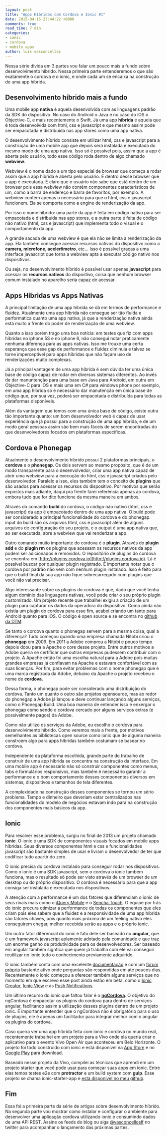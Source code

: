 ```yaml
---
layout: post
title: "Apps Híbridas com Cordova e Ionic #1"
date: 2015-04-15 23:44:22 +0000
comments: true
read_time: 7 min
categories:
- ionic
- cordova
- mobile apps
author: luis.vasconcellos
---
```


Nessa série divida em 3 partes vou falar um pouco mais a fundo sobre desenvolvimento híbrido. Nessa primeira parte entenderemos o que são exatamente o cordova e o ionic, e onde cada um se encaixa na construção de uma app híbrida.

<!-- more -->

## Desenvolvimento híbrido mais a fundo ##

Uma mobile app **nativa** é aquela desenvolvida com as linguagens padrão da SDK do dispositivo. No caso do Android o Java e no caso do iOS o Objective-C, e mais recentemente o Swift. Já uma app **híbrida** é aquela que é toda desenvolvida com html, css e javascript e que mesmo assim pode ser empacotada e distribuída nas app stores como uma app nativa.

O desenvolvimento híbrido consiste em utilizar html, css e javascript para a construção de uma mobile app que depois será instalada e executada do mesmo modo de uma app nativa. Isso só é possível pois, assim que a app é aberta pelo usuário, todo esse código roda dentro de algo chamado **webview**.

Webview é o nome dado a um tipo especial de browser que começa a rodar assim que a app híbrida é aberta pelo usuário. É dentro desse browser que a app é executada. É claro que o usuário não sabe que está dentro de um browser pois essa webview não contém componentes característicos de um, como a barra de endereço e barra de favoritos, por exemplo. A webview contém apenas o necessário para que o html, css e javascript funcionem. Ela se comporta como a engine de renderização da app.

Por isso o nome híbrido: uma parte da app é feita em código nativo para ser empacotada e distribuída nas app stores, e a outra parte é feita de código não nativo (html, css e javascript) que implementa todo o visual e o comportamento da app.

A grande sacada de uma webview é que ela não se limita à renderização da app. Ela também consegue acessar recursos nativos do dispositivo como a **camera, microfone, acelerômetro**, etc... Isso é possível graças a uma interface javascript que torna a webview apta a executar código nativo nos dispositivos.

 Ou seja, no desenvolvimento híbrido é possível usar apenas **javascript** para acessar os **recursos nativos** do dispostivo, coisa que nenhum browser comum instalado no aparelho seria capaz de acessar.

## Apps Híbridas vs Apps Nativas ##

A principal limitação de uma app híbrida se dá em termos de performance e fluidez. Atualmente uma app híbrida não consegue ser tão fluída e performática quanto uma app nativa, já que a renderização nativa ainda está muito a frente do poder de renderização de uma webview.

Quanto a isso porém trago uma boa notícia: em testes que fiz com apps híbridas no iphone 5S e no iphone 6, não consegui notar praticamente nenhuma diferença para as apps nativas. Isso me trouxe uma certa esperança que esse gap de performance e fluidez diminuia e talvez se torne imperceptível para apps híbridas que não façam uso de renderizações muito complexas.

Já a principal vantagem de uma app híbrida é sem dúvida ter uma única base de código capaz de rodar em diversos sistemas diferentes. Ao invés de dar manuntenção para uma base em Java para Android, em outra em Objective-C para iOS e mais uma em C# para windows phone por exemplo, em uma app híbrida só é necessário dar manutenção em única base de código que, por sua vez, poderá ser empacotada e distribuída para todas as plataformas disponíveis.

Além da vantagem que temos com uma única base de código, existe outra tão importante quanto: um bom desenvolvedor web é capaz de usar experiência que já possui para a construção de uma app híbrida, e de um modo geral pessoas assim são bem mais fáceis de serem encontradas do que desenvolvedores focados em plataformas específicas.

## Cordova e Phonegap ##

Atualmente o desenvolvimento híbrido possui 2 plataformas principais, o **cordova** e o **phonegap**. Os dois servem ao mesmo propósito, que é de um modo transparente para o desenvolvedor, criar uma app nativa capaz de abrir uma webview para a execução do html, css e javascript criados pelo desenvolvedor. Paralelo a isso, eles também tem o conceito de **plugins** que são usados para acessar os recursos do dispositivo. Por motivos que serão expostos mais adiante, daqui pra frente farei referência apenas ao cordova, embora tudo que for dito funcione da mesma maneira em ambos.

Através do comando **build** do cordova, o código não nativo (html, css e javascript) da app é empacotado dentro de uma app nativa. O build pode ser considerado a principal funcionalidade do cordova e do phonegap. input do build são os arquivos html, css e javascript além de alguns arquivos de configuração do seu projeto, e o output é uma app nativa que, ao ser executada, abre a webview que vai renderizar a app.

Outro comando muito importante do cordova é o **plugin**. Através do **plugin add** e do **plugin rm** os plugins que acessam os recursos nativos da app podem ser adicionados e removidos. O repositório de plugins do cordova se encontra em [http://plugins.cordova.io](http://plugins.cordova.io). Lá é possível buscar por qualquer plugin registrado. É importante notar que o cordova por padrão não vem com nenhum plugin instalado. Isso é feito para que o build final da sua app não fique sobrecarregado com plugins que você não vai precisar.

Algo interessante sobre os plugins do cordova é que, dado que você tenha algum domínio das linguagens nativas, você pode criar o seu próprio plugin customizado. Um projeto recente que trabalhei exigiu a criação de um plugin para capturar os dados da operadora do dispositivo. Como ainda não existia um plugin do cordova para esse fim, acabei criando um tanto para Android quanto para iOS. O código é open source e se encontra no [github da DTM](http://github.com/dtmtec/cordova-plugin-carrier).

Se tanto o cordova quanto o phonegap servem para a mesma coisa, qual a diferença? Tudo começou quando uma empresa chamada Nitobi criou o **phonegap** em 2009. Em 2011 a Adobe comprou a Nitobi e pouco tempo depois doou para a Apache o core desse projeto. Entre outros motivos a Adobe queria se certificar que outras empresas pudessem contribuir com o projeto. A Apache então foi uma escolha natural para a Adobe pois muitas grandes empresas já confiavam na Apache e estavam confortável com as suas licenças. Por fim, para evitar problemas com o nome phonegap que é uma marca registrada da Adobe, debaixo da Apache o projeto recebeu o nome de **cordova**.

Dessa forma, o phonegap pode ser considerado uma distribuição do cordova. Tanto um quanto o outro são projetos opensource, mas ao redor do phonegap a Adobe já lançou e deve continuar lançando alguns serviços, como o Phonegap Build. Uma boa maneira de entender isso é enxergar o phonegap como sendo o cordova cercado por alguns serviços extras (e possivelmente pagos) da Adobe.

Como não utilizo os serviços da Adobe, eu escolho o cordova para desenvolvimento híbrido. Como veremos mais a frente, por motivos semelhantes as bibliotecas open source como ionic que de alguma maneira constroem algo para apps híbridas também costumam se basear no cordova.

Independente da plataforma escolhida, grande parte do trabalho de construir de uma app híbrida se concentra na construção da interface. Em uma mobile app é necessário não só construir componentes como menus, tabs e formulários responsivos, mas também é necessário garantir a performance e o bom comportamento desses componentes diversos em sistemas, dispositivos e tamanhos de tela diferentes.

A complexidade na construção desses componentes se tornou um sério problema. Tempo e dinheiro que deveriam estar centralizados nas funcionalidades do modelo de negócios estavam indo para na construção dos componentes mais básicos da app.

## Ionic ##

Para resolver esse problema, surgiu no final de 2013 um projeto chamado **ionic**. O ionic é uma SDK de componentes visuais focados em mobile apps híbridas. Seus diversos componentes html e css e funcionalidades javascript são bastante simples de usar e livram o desenvolvedor de ter que codificar tudo apartir do zero.

O ionic precisa do cordova instalado para conseguir rodar nos dispositivos. Como o ionic é uma SDK javascript, sem o cordova o ionic também funciona, mas o resultado só pode ser visto através de um browser de um desktop ou do próprio dispositivo. O cordova é necessário para que a app consiga ser instalada e executada nos dispositivos.

A atenção com a performance é um dos fatores que diferenciam o ionic de seus rivais mais como o [jQuery Mobile](https://jquerymobile.com/) e o [Sencha Touch](https://www.sencha.com/products/touch/). O equipe por trás do ionic procura otimizar a performance de todas os componentes que eles criam pois eles sabem que a fluidez e a responsividade de uma app híbrida são fatores chaves, pois quanto mais próximo de um feeling nativo eles conseguirem chegar, melhor recebida serão as apps e o próprio ionic.

Um outro fator diferencial do ionic é fato dele ser baseado no **angular**, que é um framework javascript aplamente adotado pela comunidade e que traz um enorme ganho de produtividade para os desenvolvedores. Ser baseado em angular também signfica que quem já trabalha com ele vai conseguir reutilizar no ionic todo o conhecimento previamente adquirido.

O ionic também conta com uma excelente [documentação](http://www.ionicframework.com/docs) e com um [fórum próprio](http://www.ionicframework.com/docs) bastante ativo onde perguntas são respondidas em até poucos dias. Recentemente o ionic começou a oferecer também alguns serviços que no momento em que escrevo esse post ainda estão em beta, como o [Ionic Creator](http://creator.ionic.io/), [Ionic View](http://view.ionic.io/) e as [Push Notifications](https://apps.ionic.io/landing/push).

Um último recurso do ionic que faltou falar é o **[ngCordova](http://www.ngcordova.com)**. O objetivo do ngCordova é empacotar os plugins do cordova para dentro de serviços angular, facilitando assim a utilização desses plugins dentro de um projeto ionic. É importante entender que o ngCordova não é obrigatório para o uso de plugins, ele é apenas um facilitador para integrar melhor com o angular os plugins do cordova.

Caso queira ver uma app híbrida feita com ionic e cordova no mundo real, recentemente trabalhei em um projeto para a Vivo onde ela queria criar o aplicativo para o evento Vivo Open Air que aconteceu em Belo Horizonte. O projeto foi todo construído com ionic e está disponível na [App Store](https://itunes.apple.com/us/app/vivo-open-air/id940039537?mt=8) e no [Google Play](https://play.google.com/store/apps/details?id=com.vivoopenair) para download.

Baseado nesse projeto da Vivo, compilei as técnicas que aprendi em um projeto starter que você pode usar para começar suas apps em ionic. Entre elas temos testes e2e com **protractor** e um build system com **gulp**. Esse projeto se chama ionic-starter-app e [está disponível no meu github](https://github.com/vasconcelloslf/ionic-starter-app).

## Fim ##

Essa foi a primeira parte da série de artigos sobre desenvolvimento híbrido. Na segunda parte vou mostrar como instalar e configurar o ambiente para desenvolver uma aplicação cordova utilizando ionic e consumindo dados de uma API REST. Assine os feeds do blog ou siga [@vasconcelloslf](http://twitter.com/vasconcelloslf) no twitter para acompanhar o lançamento das próximas partes.
